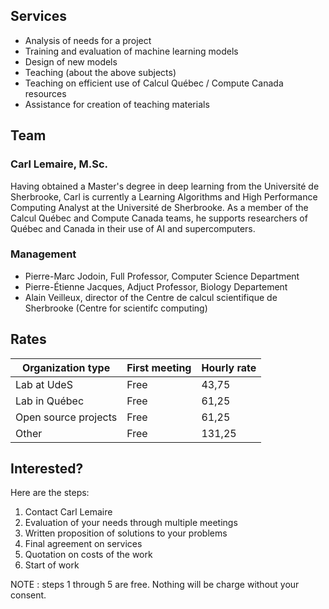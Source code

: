 ## Services

* Analysis of needs for a project
* Training and evaluation of machine learning models
* Design of new models
* Teaching (about the above subjects)
* Teaching on efficient use of Calcul Québec / Compute Canada resources
* Assistance for creation of teaching materials

## Team

### Carl Lemaire, M.Sc.
Having obtained a Master's degree in deep learning from the Université de Sherbrooke, Carl is currently a Learning Algorithms
and High Performance Computing Analyst at the Université de Sherbrooke. As a member of the Calcul Québec and Compute Canada
teams, he supports researchers of Québec and Canada in their use of AI and supercomputers.

### Management

* Pierre-Marc Jodoin, Full Professor, Computer Science Department
* Pierre-Étienne Jacques, Adjuct Professor, Biology Departement
* Alain Veilleux, director of the Centre de calcul scientifique de Sherbrooke (Centre for scientifc computing)

## Rates

| Organization type    | First meeting           | Hourly rate  |
|----------------------|-------------------------|--------------|
| Lab at UdeS          | Free                    | 43,75        |
| Lab in Québec        | Free                    | 61,25        |
| Open source projects | Free                    | 61,25        |
| Other                | Free                    | 131,25       |

## Interested?

Here are the steps:

1. Contact Carl Lemaire
2. Evaluation of your needs through multiple meetings
3. Written proposition of solutions to your problems
4. Final agreement on services
5. Quotation on costs of the work
6. Start of work

NOTE : steps 1 through 5 are free. Nothing will be charge without your consent.
